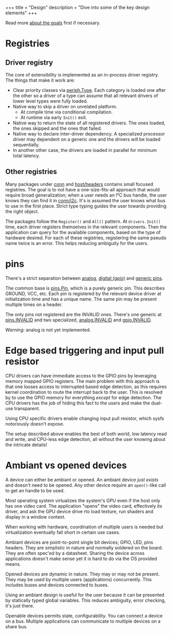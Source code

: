 +++
title = "Design"
description = "Dive into some of the key design elements"
+++


Read more [about the goals](../goals/) first if necessary.


# Registries

## Driver registry

The core of extensibility is implemented as an in-process driver registry. The
things that make it work are:

- Clear priority classes via [periph.Type](https://periph.io/x/periph#Type).
  Each category is loaded one after the other so a driver of a type can assume
  that all relevant drivers of lower level types were fully loaded.
- Native way to skip a driver on unrelated platform.
  - At compile time via conditional compilation.
  - At runtime via early `Init()` exit.
- Native way to return the state of all registered drivers. The ones loaded, the
  ones skipped and the ones that failed.
- Native way to declare inter-driver dependency. A specialized
  processor driver may dependent on a generic one and the drivers will be loaded
  sequentially.
- In another other case, the drivers are loaded in parallel for minimum total
  latency.


## Other registries

Many packages under [conn](https://periph.io/x/periph/conn) and
[host/headers](https://periph.io/x/periph/host/headers) contains small focused
registries. The goal is to not have a one-size-fits-all approach that would
require broad generalization; when a user needs an I²C bus handle, the user
knows they can find it in [conn/i2c](https://periph.io/x/periph/conn/i2c). It's
is assumed the user knows what bus to use in the first place. Strict type typing
guides the user towards providing the right object.

The packages follow the `Register()` and `All()` pattern. At `drivers.Init()`
time, each driver registers themselves in the relevant components. Then the
application can query for the available components, based on the type of
hardware desired. For each of these registries, registering the same pseudo name
twice is an error. This helps reducing ambiguity for the users.


# pins

There's a strict separation between
[analog](https://periph.io/x/periph/experimental/conn/analog#PinIO), [digital
(gpio)](https://periph.io/x/periph/conn/gpio#PinIO) and [generic
pins](https://periph.io/x/periph/conn/pins#Pin).

The common base is [pins.Pin](https://periph.io/x/periph/conn/pins#Pin), which
is a purely generic pin. This describes GROUND, VCC, etc. Each pin is registered
by the relevant device driver at initialization time and has a unique name. The
same pin may be present multiple times on a header.

The only pins not registered are the INVALID ones. There's one generic at
[pins.INVALID](https://periph.io/x/periph/conn/pins#INVALID) and two
specialized,
[analog.INVALID](https://periph.io/x/periph/experimental/conn/analog#INVALID)
and [gpio.INVALID](https://periph.io/x/periph/conn/gpio#INVALID).

*Warning:* analog is not yet implemented.


# Edge based triggering and input pull resistor

CPU drivers can have immediate access to the GPIO pins by leveraging memory
mapped GPIO registers. The main problem with this approach is that one looses
access to interrupted based edge detection, as this requires kernel coordination
to route the interrupt back to the user. This is resolved by to use the GPIO
memory for everything _except_ for edge detection. The CPU drivers has the job
of hiding this fact to the users and make the dual-use transparent.

Using CPU specific drivers enable changing input pull resistor, which sysfs
notoriously doesn't expose.

The setup described above enables the best of both world, low latency read and
write, and CPU-less edge detection, all without the user knowing about the
intricate details!


# Ambiant vs opened devices

A device can either be ambiant or opened. An ambiant device _just exists_ and
doesn't need to be opened. Any other device require an `open()`-like call to get
an handle to be used.

Most operating system virtualizes the system's GPU even if the host only has one
video card. The application "opens" the video card, effectively its driver, and
ask the GPU device drive rto load texture, run shaders and display in a window
context.

When working with hardware, coordination of multiple users is needed but
virtualization eventually fall short in certain use cases.

Ambiant devices are point-to-point single bit devices; GPIO, LED, pins headers.
They are simplistic in nature and normally soldered on the board. They are often
spec'ed by a datasheet. Sharing the device across applications doesn't make
sense yet it is hard to do via the OS provided means.

Opened devices are dynamic in nature. They may or may not be present. They may
be used by multiple users (applications) concurrently. This includes buses and
devices connected to buses.

Using an ambiant design is useful for the user because it can be presented by
statically typed global variables. This reduces ambiguity, error checking, it's
just there.

Openable devices permits state, configurability. You can connect a device on a
bus. Multiple applications can communicate to multiple devices on a share bus.
